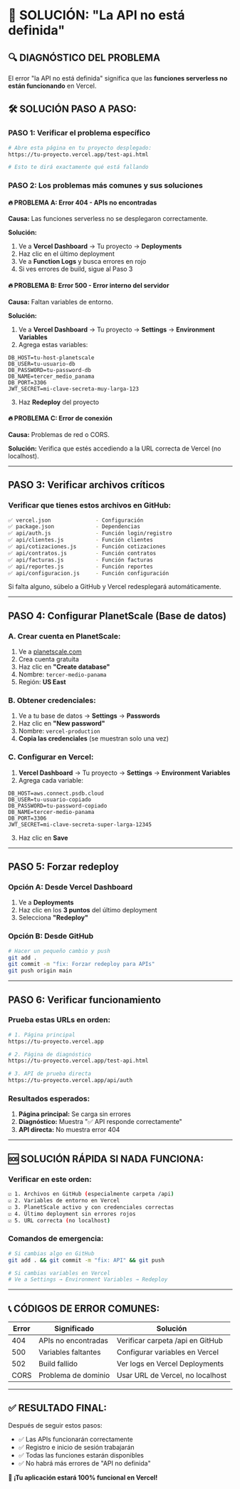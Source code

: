 # 🚨 SOLUCIÓN: "La API no está definida"

## 🔍 **DIAGNÓSTICO DEL PROBLEMA**

El error "la API no está definida" significa que las **funciones serverless no están funcionando** en Vercel. 

## 🛠️ **SOLUCIÓN PASO A PASO:**

### **PASO 1: Verificar el problema específico**
```bash
# Abre esta página en tu proyecto desplegado:
https://tu-proyecto.vercel.app/test-api.html

# Esto te dirá exactamente qué está fallando
```

### **PASO 2: Los problemas más comunes y sus soluciones**

#### **🔥 PROBLEMA A: Error 404 - APIs no encontradas**
**Causa:** Las funciones serverless no se desplegaron correctamente.

**Solución:**
1. Ve a **Vercel Dashboard** → Tu proyecto → **Deployments**
2. Haz clic en el último deployment
3. Ve a **Function Logs** y busca errores en rojo
4. Si ves errores de build, sigue al Paso 3

#### **🔥 PROBLEMA B: Error 500 - Error interno del servidor**
**Causa:** Faltan variables de entorno.

**Solución:**
1. Ve a **Vercel Dashboard** → Tu proyecto → **Settings** → **Environment Variables**
2. Agrega estas variables:
```
DB_HOST=tu-host-planetscale
DB_USER=tu-usuario-db
DB_PASSWORD=tu-password-db
DB_NAME=tercer_medio_panama
DB_PORT=3306
JWT_SECRET=mi-clave-secreta-muy-larga-123
```
3. Haz **Redeploy** del proyecto

#### **🔥 PROBLEMA C: Error de conexión**
**Causa:** Problemas de red o CORS.

**Solución:** Verifica que estés accediendo a la URL correcta de Vercel (no localhost).

---

## **PASO 3: Verificar archivos críticos**

### **Verificar que tienes estos archivos en GitHub:**
```bash
✅ vercel.json              - Configuración
✅ package.json             - Dependencias  
✅ api/auth.js              - Función login/registro
✅ api/clientes.js          - Función clientes
✅ api/cotizaciones.js      - Función cotizaciones
✅ api/contratos.js         - Función contratos
✅ api/facturas.js          - Función facturas
✅ api/reportes.js          - Función reportes
✅ api/configuracion.js     - Función configuración
```

Si falta alguno, súbelo a GitHub y Vercel redesplegará automáticamente.

---

## **PASO 4: Configurar PlanetScale (Base de datos)**

### **A. Crear cuenta en PlanetScale:**
1. Ve a [planetscale.com](https://planetscale.com)
2. Crea cuenta gratuita
3. Haz clic en **"Create database"**
4. Nombre: `tercer-medio-panama`
5. Región: **US East**

### **B. Obtener credenciales:**
1. Ve a tu base de datos → **Settings** → **Passwords**
2. Haz clic en **"New password"**
3. Nombre: `vercel-production`
4. **Copia las credenciales** (se muestran solo una vez)

### **C. Configurar en Vercel:**
1. **Vercel Dashboard** → Tu proyecto → **Settings** → **Environment Variables**
2. Agrega cada variable:
```
DB_HOST=aws.connect.psdb.cloud
DB_USER=tu-usuario-copiado
DB_PASSWORD=tu-password-copiado
DB_NAME=tercer-medio-panama
DB_PORT=3306
JWT_SECRET=mi-clave-secreta-super-larga-12345
```
3. Haz clic en **Save**

---

## **PASO 5: Forzar redeploy**

### **Opción A: Desde Vercel Dashboard**
1. Ve a **Deployments**
2. Haz clic en los **3 puntos** del último deployment
3. Selecciona **"Redeploy"**

### **Opción B: Desde GitHub**
```bash
# Hacer un pequeño cambio y push
git add .
git commit -m "fix: Forzar redeploy para APIs"
git push origin main
```

---

## **PASO 6: Verificar funcionamiento**

### **Prueba estas URLs en orden:**
```bash
# 1. Página principal
https://tu-proyecto.vercel.app

# 2. Página de diagnóstico
https://tu-proyecto.vercel.app/test-api.html

# 3. API de prueba directa
https://tu-proyecto.vercel.app/api/auth
```

### **Resultados esperados:**
1. **Página principal:** Se carga sin errores
2. **Diagnóstico:** Muestra "✅ API responde correctamente"
3. **API directa:** No muestra error 404

---

## **🆘 SOLUCIÓN RÁPIDA SI NADA FUNCIONA:**

### **Verificar en este orden:**
```bash
☑️ 1. Archivos en GitHub (especialmente carpeta /api)
☑️ 2. Variables de entorno en Vercel
☑️ 3. PlanetScale activo y con credenciales correctas
☑️ 4. Último deployment sin errores rojos
☑️ 5. URL correcta (no localhost)
```

### **Comandos de emergencia:**
```bash
# Si cambias algo en GitHub
git add . && git commit -m "fix: API" && git push

# Si cambias variables en Vercel
# Ve a Settings → Environment Variables → Redeploy
```

---

## **📞 CÓDIGOS DE ERROR COMUNES:**

| Error | Significado | Solución |
|-------|-------------|----------|
| 404 | APIs no encontradas | Verificar carpeta /api en GitHub |
| 500 | Variables faltantes | Configurar variables en Vercel |
| 502 | Build fallido | Ver logs en Vercel Deployments |
| CORS | Problema de dominio | Usar URL de Vercel, no localhost |

---

## **✅ RESULTADO FINAL:**

Después de seguir estos pasos:
- ✅ Las APIs funcionarán correctamente
- ✅ Registro e inicio de sesión trabajarán
- ✅ Todas las funciones estarán disponibles
- ✅ No habrá más errores de "API no definida"

**🎯 ¡Tu aplicación estará 100% funcional en Vercel!** 